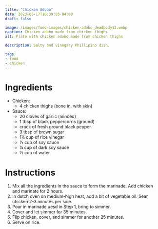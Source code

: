 ```yaml
---
title: "Chicken Adobo"
date: 2023-06-17T16:39:03-04:00
draft: false

image: /images/food-images/chicken-adobo_deadbody13.webp
caption: Chicken adobo made from chicken thighs
alt: Plate with chicken adobo made from chicken thighs

description: Salty and vinegary Phillipino dish.

tags:
- food
- chicken
---
```


# Ingredients
- Chicken:
    - 4 chicken thighs (bone in, with skin)
- Sauce:
    - 20 cloves of garlic (minced)
    - 1 tbsp of black peppercorns (ground)
    - crack of fresh ground black pepper
    - 3 tbsp of brown sugar
    - 1&frac14; cup of rice vinegar
    - &frac12; cup of soy sauce
    - &frac14; cup of dark soy sauce
    - &frac12; cup of water

# Instructions
1. Mix all the ingredients in the sauce to form the marinade. Add chicken and marinate for 2 hours.
1. In dutch oven on medium-high heat, add a bit of vegetable oil. Sear chicken 2-3 minutes per side.
1. Pour in marinade uesd in Step 1, bring to simmer. 
1. Cover and let simmer for 35 minutes.
1. Flip chicken, cover, and simmer for another 25 minutes.
1. Serve on rice.

